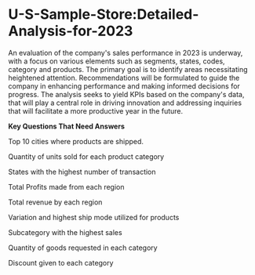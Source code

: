 # U-S-Sample-Store:Detailed-Analysis-for-2023
An evaluation of the company's sales performance in 2023 is underway, with a focus on various elements such as segments, states, codes, category and products. The primary goal is to identify areas necessitating heightened attention. Recommendations will be formulated to guide the company in enhancing performance and making informed decisions for progress. The analysis seeks to yield KPIs based on the company's data, that will play a central role in driving innovation and addressing inquiries that will facilitate a more productive year in the future.

**Key Questions That Need Answers**

Top 10 cities where products are shipped.

Quantity of units sold for each product category

States with the highest number of transaction

Total Profits made from each region

Total revenue by each region

Variation and highest ship mode utilized for products

Subcategory with the highest sales

Quantity of goods requested in each category

Discount given to each category
